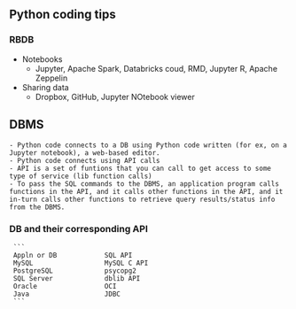 ## Python coding tips


### RBDB

* Notebooks
    - Jupyter, Apache Spark, Databricks coud, RMD, Jupyter R, Apache Zeppelin
* Sharing data
    - Dropbox, GitHub, Jupyter NOtebook viewer

## DBMS
    - Python code connects to a DB using Python code written (for ex, on a Jupyter notebook), a web-based editor.  
    - Python code connects using API calls
    - API is a set of funtions that you can call to get access to some type of service (lib function calls)
    - To pass the SQL commands to the DBMS, an application program calls functions in the API, and it calls other functions in the API, and it in-turn calls other functions to retrieve query results/status info from the DBMS. 
###  DB and their corresponding API 
     ``` 
     Appln or DB            SQL API
     MySQL                  MySQL C API
     PostgreSQL             psycopg2
     SQL Server             dblib API
     Oracle                 OCI
     Java                   JDBC
     ```
   


